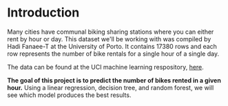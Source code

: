 # Introduction
Many cities have communal biking sharing stations where you can either rent by hour or day. This dataset we'll be working with was compiled by Hadi Fanaee-T at the University of Porto. It contains 17380 rows and each row represents the number of bike rentals for a single hour of a single day. 

The data can be found at the UCI machine learning respository, [here](http://archive.ics.uci.edu/ml/datasets/Bike+Sharing+Dataset).

**The goal of this project is to predict the number of bikes rented in a given hour.** Using a linear regression, decision tree, and random forest, we will see which model produces the best results.
